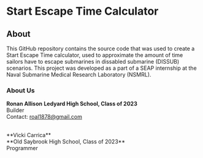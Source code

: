 # Start Escape Time Calculator
## About
This GitHub repository contains the source code that was used to create a Start Escape Time calculator, used to approximate the amount of time sailors have to escape submarines in dissabled submarine (DISSUB) scenarios. This project was developed as a part of a SEAP internship at the Naval Submarine Medical Research Laboratory (NSMRL). 
</br>
### About Us
**Ronan Allison**
**Ledyard High School, Class of 2023**
</br>
Builder
</br>
Contact: roal1878@gmail.com

</br>
**Vicki Carrica**
</br>
**Old Saybrook High School, Class of 2023**
</br>
Programmer



